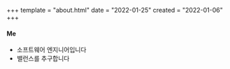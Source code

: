+++
template = "about.html"
date = "2022-01-25"
created = "2022-01-06"
+++

#### Me
- 소프트웨어 엔지니어입니다
- 밸런스를 추구합니다